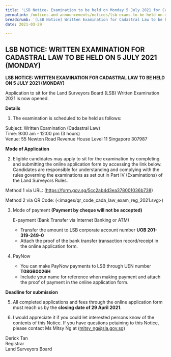 ```yaml
---
title: 'LSB Notice- Examination to be held on Monday 5 July 2021 for Cadastral Law'
permalink: /notices-and-announcements/notices/lsb-exams-to-be-held-on-monday-5-july-2021-cadastral-law/
breadcrumb: '[LSB Notice] Written Examination for Cadastral Law to be held on 5 July 2021 (Monday)'
date: 2021-03-29

---
```



## LSB NOTICE: WRITTEN EXAMINATION FOR CADASTRAL LAW TO BE HELD ON 5 JULY 2021 (MONDAY)

**LSB NOTICE: WRITTEN EXAMINATION FOR CADASTRAL LAW TO BE HELD ON 5 JULY 2021 (MONDAY)**

Application to sit for the Land Surveyors Board (LSB) Written Examination 2021 is now opened. 

**Details**

1. The examination is scheduled to be held as follows:<br>

Subject: Written Examination (Cadastral Law)<br>
Time: 9:00 am - 12:00 pm (3 hours)<br>
Venue: 55 Newton Road
Revenue House Level 11
Singapore 307987

**Mode of Application**

2. Eligible candidates may apply to sit for the examination by completing and submitting the online application form by accessing the link below. Candidates are responsible for understanding and complying with the rules governing the examinations as set out in Part IV (Examinations) of the Land Surveyors Rules.

Method 1 via URL: (<https://form.gov.sg/5cc2ab4d3ea378001036b738>)

Method 2 via QR Code: (<images/qr_code_cada_law_exam_reg_2021.svg>)



3. Mode of payment **(Payment by cheque will not be accepted)**

    E-payment (Bank Transfer via Internet Banking or ATM)<br>
    - Transfer the amount to LSB corporate account number **UOB 201-319-249-0**
    - Attach the proof of the bank transfer transaction record/receipt in the online application form.

4. PayNow 
    - You can make PayNow payments to LSB through UEN number **T08GB0026H**
    - Include your name for reference when making payment and attach the proof of payment in the online application form.

**Deadline for submission**

5. All completed applications and fees through the online application form must reach us by the **closing date of 29 April 2021**.

6. I would appreciate it if you could let interested persons know of the contents of this Notice. If you have questions petaining to this Notice, please contact Ms Mitsy Ng at (<mitsy_ng@sla.gov.sg>)






 Derick Tan<br>Registrar<br>Land Surveyors Board  
